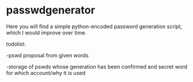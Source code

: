 # passwdgenerator

Here you will find a simple python-encoded password generation script, which I would improve over time.

todolist:

-pswd proposal from given words

-storage of pswds whose generation has been confirmed and secret word for which account/why it is used
